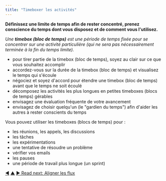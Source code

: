 ```yaml
---
title: "Timeboxer les activités"
---
```



<strong>Définissez une limite de temps afin de rester concentré, prenez conscience du temps dont vous disposez et de comment vous l'utilisez.</strong>

_Une **timebox (bloc de temps)** est une période de temps fixée pour se concentrer sur une activité particulière (qui ne sera pas nécessairement terminée à la fin du temps limite)._

- pour tirer partie de la timebox (bloc de temps), soyez au clair sur ce que vous souhaitez accomplir
- accordez-vous sur la durée de la timebox (bloc de temps) et visualisez le temps qui s'écoule
- négociez et soyez d'accord pour étendre une timebox (bloc de temps) avant que le temps ne soit écoulé
- décomposez les activités les plus longues en petites timeboxes (blocs de temps) gérables
- envisagez une évaluation fréquente de votre avancement
- envisagez de choisir quelqu'un (le "gardien du temps") afin d'aider les autres à rester conscients du temps

Vous pouvez utiliser les timeboxes (blocs de temps) pour :

- les réunions, les appels, les discussions
- les tâches
- les expérimentations
- une tentative de résoudre un problème
- vérifier vos emails
- les pauses
- une période de travail plus longue (un sprint)

<div class="bottom-nav">
<a href="limit-work-in-progress.html" title="Back to: Limiter le travail en cours">◀</a> <a href="organizing-work.html" title="Up: Organiser le travail">▲</a> <a href="align-flow.html" title="">▶ Read next: Aligner les flux</a>
</div>


<script type="text/javascript">
Mousetrap.bind('g n', function() {
    window.location.href = 'align-flow.html';
    return false;
});
</script>

